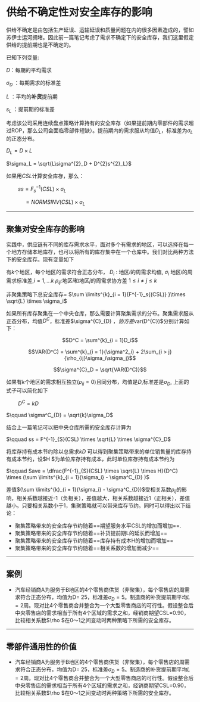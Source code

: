 # 供给不确定性对安全库存的影响

供给不确定是由包括生产延误、运输延误和质量问题在内的很多因素造成的，譬如苏伊士运河拥堵。因此前一篇笔记考虑了需求不确定下的安全库存，我们这里假定供给的提前期也是不确定的。

已知下列变量:

$D$：每期的平均需求

$\sigma_D$ ：每期需求的标准差

$L$ ：平均的<b>补货</b>提前期

$s_L$ ：提前期的标准差

考虑该公司采用连续盘点策略计算持有的安全库存（如果提前期内零部件的需求超过ROP，那么公司会面临零部件短缺）。提前期内的需求服从均值$D _L$，标准差为$\sigma_L$的正态分布。

$D_L = D \times L$ 

$\sigma_L = \sqrt{L\sigma^{2}_D + D^{2}s^{2}_L}$

如果用$CSL$计算安全库存，那么：

$\qquad ss = F^{-1}_s(CSL) \times \sigma_L$

$\quad \qquad = NORMSINV(CSL) \times \sigma_L$


---

## 聚集对安全库存的影响

实践中，供应链有不同的库存需求水平，面对多个有需求的地区，可以选择在每一个地方存储本地库存，也可以将所有的库存集中在一个仓库中。我们对比两种方法下的安全库存。现有变量如下

有$k$个地区，每个地区的需求符合正态分布，
$D_i$ : 地区$i$的周需求均值, $\sigma_i$ 地区$i$的周需求标准差,$i = 1,...k$
$\rho_{ij}$:地区$i$和地区$j$的周需求协方差 $1 \leq i ≠ j \leq k$

非聚集策略下总安全库存= $\sum \limits^{k}_{i = 1}{F^{-1}_s{(CSL)} }\times \sqrt{L} \times \sigma_i$ 

如果所有库存聚集在一个中央仓库，那么需要计算聚集需求的分布。聚集需求服从正态分布，均值$D^C$，标准差$\sigma^{C}_{D} $， 协方差$var(D^{C})$分别计算如下：

$$D^C = \sum^{k}_{i = 1}D_i$$

$$VAR(D^C) = \sum^{k}_{i = 1}{\sigma^2_i} + 2\sum_{i > j}{\rho_{ij}\sigma_i\sigma_j}$$

$$\sigma^{C}_D = \sqrt{VAR(D^C)}$$


如果有$k$个地区的需求相互独立$(\rho_{ij} = 0)$且同分布，均值是$D$,标准差是$\sigma_D$, 上面的式子可以简化如下

$\qquad D^C = kD$

$\qquad \sigma^C_{D} = \sqrt{k}\sigma_D$

结合上一篇笔记可以把中央仓库所需的安全库存计算为

$\qquad ss = F^{-1}_{S}(CSL) \times \sqrt{L} \times \sigma^{C}_D$

将库存持有成本节约除以总需求$kD$ 可以得到聚集策略带来的单位销售量的库存持有成本节约，设$H $为单位库存持有成本，此时单位库存持有成本节约为

$\qquad Save = \dfrac{F^{-1}_{S}(CSL) \times \sqrt{L} \times H}{D^C} \times (\sum \limits^{k}_{i = 1}{\sigma_i} - \sigma^C_{D} )$

差值$(\sum \limits^{k}_{i = 1}{\sigma_i} - \sigma^C_{D})$受相关系数$\rho_{ij}$的影响，相关系数越接近-1（负相关），差值越大，相关系数越接近1（正相关），差值越小。只要相关系数小于1，集聚策略就可以带来库存节约。同时可以得出以下结论：


- 聚集策略带来的安全库存节约随着==期望服务水平CSL的增加而增加==.
- 聚集策略带来的安全库存节约随着==补货提前期L的延长而增加==
- 聚集策略带来的安全库存节约随着==库存持有成本H的增加而增加==
- 聚集策略带来的安全库存节约随着==相关系数的增加而减少==





-----

## 案例

- 汽车经销商A为服务于B地区的4个零售商供货（非聚集），每个零售店的周需求符合正态分布，均值为D= 25，标准差$\sigma_D = 5$。制造商的补货提前期平均$L = 2$周。现对比4个零售商合并整合为一个大型零售商店的可行性。假设整合后中央零售店的需求相当于所有4个区域的需求之和，经销商期望CSL=0.90，比较相关系数$\rho $在0～1之间变动时两种策略下所需的安全库存。


---

## 零部件通用性的价值

- 汽车经销商A为服务于B地区的4个零售商供货（非聚集），每个零售店的周需求符合正态分布，均值为D= 25，标准差$\sigma_D = 5$。制造商的补货提前期平均$L = 2$周。现对比4个零售商合并整合为一个大型零售商店的可行性。假设整合后中央零售店的需求相当于所有4个区域的需求之和，经销商期望CSL=0.90，比较相关系数$\rho $在0～1之间变动时两种策略下所需的安全库存。
